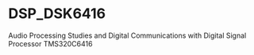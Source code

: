 # DSP_DSK6416

Audio Processing Studies and Digital Communications with Digital Signal Processor TMS320C6416

